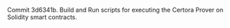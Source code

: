 Commit 3d6341b.                    Build and Run scripts for executing the Certora Prover on Solidity smart contracts.